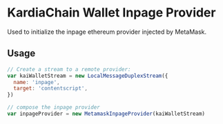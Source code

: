 # KardiaChain Wallet Inpage Provider

Used to initialize the inpage ethereum provider injected by MetaMask.

## Usage

```javascript
// Create a stream to a remote provider:
var kaiWalletStream = new LocalMessageDuplexStream({
  name: 'inpage',
  target: 'contentscript',
})

// compose the inpage provider
var inpageProvider = new MetamaskInpageProvider(kaiWalletStream)
```
